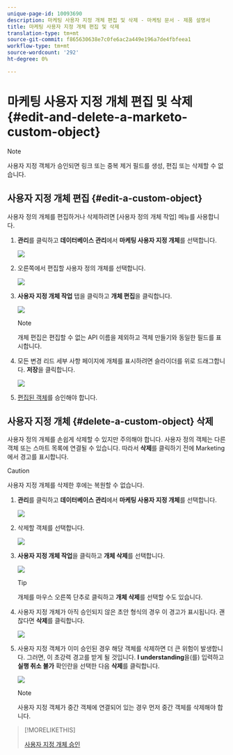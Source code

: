 ```yaml
---
unique-page-id: 10093690
description: 마케팅 사용자 지정 개체 편집 및 삭제 - 마케팅 문서 - 제품 설명서
title: 마케팅 사용자 지정 개체 편집 및 삭제
translation-type: tm+mt
source-git-commit: f865630638e7c0fe6ac2a449e196a7de4fbfeea1
workflow-type: tm+mt
source-wordcount: '292'
ht-degree: 0%

---
```



# 마케팅 사용자 지정 개체 편집 및 삭제 {#edit-and-delete-a-marketo-custom-object}

>[!NOTE]
>
>사용자 지정 객체가 승인되면 링크 또는 중복 제거 필드를 생성, 편집 또는 삭제할 수 없습니다.

## 사용자 지정 개체 편집 {#edit-a-custom-object}

사용자 정의 개체를 편집하거나 삭제하려면 [사용자 정의 개체 작업] 메뉴를 사용합니다.

1. **관리**&#x200B;를 클릭하고 **데이터베이스 관리**&#x200B;에서 **마케팅 사용자 지정 개체**&#x200B;를 선택합니다.

   ![](assets/image2016-1-18-13-3a31-3a51.png)

1. 오른쪽에서 편집할 사용자 정의 개체를 선택합니다.

   ![](assets/image2016-1-18-13-3a33-3a11.png)

1. **사용자 지정 개체 작업** 탭을 클릭하고 **개체 편집**&#x200B;을 클릭합니다.

   ![](assets/image2015-9-23-11-3a37-3a44.png)

   >[!NOTE]
   >
   >개체 편집은 편집할 수 없는 API 이름을 제외하고 객체 만들기와 동일한 필드를 표시합니다.

1. 모든 변경 리드 세부 사항 페이지에 개체를 표시하려면 슬라이더를 위로 드래그합니다. **저장**&#x200B;을 클릭합니다.

   ![](assets/image2015-9-15-16-3a48-3a39.png)

1. [편집된 객체](/help/marketo/product-docs/administration/marketo-custom-objects/approve-a-custom-object.md)를 승인해야 합니다.

## 사용자 지정 개체 {#delete-a-custom-object} 삭제

사용자 정의 개체를 손쉽게 삭제할 수 있지만 주의해야 합니다. 사용자 정의 객체는 다른 객체 또는 스마트 목록에 연결될 수 있습니다. 따라서 **삭제**&#x200B;를 클릭하기 전에 Marketing에서 경고를 표시합니다.

>[!CAUTION]
>
>사용자 지정 개체를 삭제한 후에는 복원할 수 없습니다.

1. **관리**&#x200B;를 클릭하고 **데이터베이스 관리**&#x200B;에서 **마케팅 사용자 지정 개체**&#x200B;를 선택합니다.

   ![](assets/image2016-1-18-13-3a36-3a0.png)

1. 삭제할 객체를 선택합니다.

   ![](assets/image2015-9-23-16-3a29-3a5.png)

1. **사용자 지정 개체 작업**&#x200B;을 클릭하고 **개체 삭제**&#x200B;를 선택합니다.

   ![](assets/image2015-9-23-11-3a39-3a5.png)

   >[!TIP]
   >
   >개체를 마우스 오른쪽 단추로 클릭하고 **개체 삭제**&#x200B;를 선택할 수도 있습니다.

1. 사용자 지정 개체가 아직 승인되지 않은 초안 형식의 경우 이 경고가 표시됩니다. 괜찮다면 **삭제**&#x200B;를 클릭합니다.

   ![](assets/image2015-9-23-16-3a31-3a2.png)

1. 사용자 지정 객체가 이미 승인된 경우 해당 객체를 삭제하면 더 큰 위험이 발생합니다. 그러면, 이 초강력 경고를 받게 될 것입니다. **I understanding**&#x200B;을(를) 입력하고 **실행 취소 불가** 확인란을 선택한 다음 **삭제**&#x200B;를 클릭합니다.

   ![](assets/image2016-1-15-9-3a49-3a38.png)

   >[!NOTE]
   >
   >사용자 지정 객체가 중간 객체에 연결되어 있는 경우 먼저 중간 객체를 삭제해야 합니다.

>[!MORELIKETHIS]
>
>[사용자 지정 개체 승인](/help/marketo/product-docs/administration/marketo-custom-objects/approve-a-custom-object.md)
